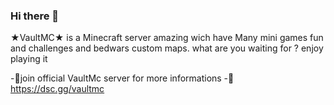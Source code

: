 ### Hi there 👋
★VaultMC★ is a Minecraft server amazing wich have Many mini games fun and challenges and bedwars custom maps. what are you waiting for ? enjoy playing it

-💫join official VaultMc server for more informations
-🌹https://dsc.gg/vaultmc


<!--
**VaultMc/VaultMc** is a ✨ _special_ ✨ repository because its `README.md` (this file) appears on your GitHub profile.

Here are some ideas to get you started:

- 🔭 I’m currently working on ...
- 🌱 I’m currently learning ...
- 👯 I’m looking to collaborate on ...
- 🤔 I’m looking for help with ...
- 💬 Ask me about ...
- 📫 How to reach me: ...
- 😄 Pronouns: ...
- ⚡ Fun fact: ...
-->
